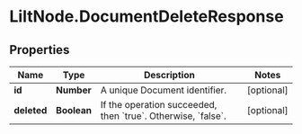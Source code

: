 # LiltNode.DocumentDeleteResponse

## Properties

Name | Type | Description | Notes
------------ | ------------- | ------------- | -------------
**id** | **Number** | A unique Document identifier. | [optional] 
**deleted** | **Boolean** | If the operation succeeded, then &#x60;true&#x60;. Otherwise, &#x60;false&#x60;. | [optional] 


